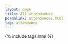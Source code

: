 ```yaml
---
layout: page
title: All attendances
permalink: attendances.html
tag: attendance
---
```

{% include tags.html %}
